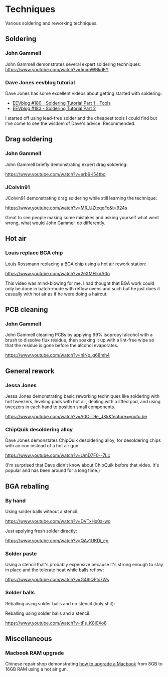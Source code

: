 # Techniques

Various soldering and reworking techniques.

## Soldering

### John Gammell

John Gammell demonstrates several expert soldering techniques:
https://www.youtube.com/watch?v=5uiroWBkdFY

### Dave Jones eevblog tutorial

Dave Jones has some excellent videos about getting started with
soldering:

- [EEVblog #180 - Soldering Tutorial Part 1 - Tools](https://www.youtube.com/watch?v=J5Sb21qbpEQ)
- [EEVblog #183 - Soldering Tutorial Part 2](https://www.youtube.com/watch?v=J5Sb21qbpEQ)

I started off using lead-free solder and the cheapest tools I could
find but I've come to see the wisdom of Dave's advice. Recommended.

## Drag soldering
### John Gammell

John Gammell briefly demonstrating expert drag soldering:

https://www.youtube.com/watch?v=erb6-i54tbo

### JColvin91

JColvin91 demonstrating drag soldering while still learning the technique:

https://www.youtube.com/watch?v=MR_UZtcqoFo&t=924s

Great to see people making some mistakes and asking yourself what went
wrong, what would John Gammell do differently.

## Hot air
### Louis replace BGA chip

Louis Rossmann replacing a BGA chip using a hot air rework station:

https://www.youtube.com/watch?v=2eXMFIkdA0o

This video was mind-blowing for me. I had thought that BGA work could
only be done in batch-mode with reflow ovens and such but he just does
it casually with hot air as if he were doing a haircut.

## PCB cleaning

### John Gammell

John Gammell cleaning PCBs by applying 99% isopropyl alcohol with a
brush to dissolve flux residue, then soaking it up with a lint-free
wipe so that the residue is gone before the alcohol evaporates.

https://www.youtube.com/watch?v=hINp_g68mh4

## General rework
### Jessa Jones

Jessa Jones demonstrating basic reworking techniques like soldering
with hot tweezers, leveling pads with hot air, dealing with a lifted
pad, and using tweezers in each hand to position small components.

https://www.youtube.com/watch?v=A0OiT9e_JXk&feature=youtu.be

### ChipQuik desoldering alloy

Dave Jones demonstates ChipQuik desoldering alloy, for desoldering
chips with an iron instead of a hot air gun:

https://www.youtube.com/watch?v=UmD7F0--7Lc

(I'm surprised that Dave didn't know about ChipQuik before that video.
It's popular and has been around for a long time.)

## BGA reballing
### By hand

Using solder balls without a stencil:

https://www.youtube.com/watch?v=DVTxHx0z-wo

Just applying fresh solder directly:

https://www.youtube.com/watch?v=QAv1UKDi_eg

### Solder paste

Using a stencil that's probably expensive because it's strong enough
to stay in place and the tolerate heat while balls reflow:

https://www.youtube.com/watch?v=G4IhQPlx7Ws

### Solder balls

Reballing using solder balls and no stencil (holy shit):

Reballing using solder balls and a stencil:

https://www.youtube.com/watch?v=tFs_K8i0Xo8

## Miscellaneous

### Macbook RAM upgrade

Chinese repair shop demonstrating [how to upgrade a
Macbook](https://www.youtube.com/watch?v=ewOszZknX64) from 8GB to 16GB
RAM using a hot air gun.

